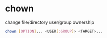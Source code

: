 # chown

change file/directory user/group ownership

```sh
chown [OPTION]... <USER[:GROUP]> <TARGET>...
```
